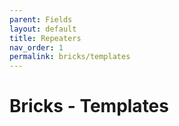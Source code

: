 ```yaml
---
parent: Fields
layout: default
title: Repeaters 
nav_order: 1
permalink: bricks/templates 
---
```


# Bricks - Templates
